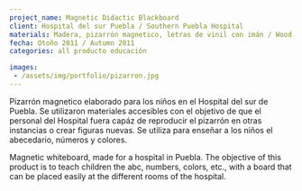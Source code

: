 ```yaml
---
project_name: Magnetic Didactic Blackboard
client: Hospital del sur Puebla / Southern Puebla Hospital
materials: Madera, pizarrón magnetico, letras de vinil con imán / Wood, magnetic blackboard, vinyl magnetic characters
fecha: Otoño 2011 / Autumn 2011
categories: all producto educación

images:
 - /assets/img/portfolio/pizarron.jpg
---
```


Pizarrón magnetico elaborado para los niños en el Hospital del sur de Puebla. Se utilizaron materiales accesibles con el objetivo de que el personal del Hospital fuera capáz de reproducir el pizarrón en otras instancias o crear figuras nuevas. Se utiliza para enseñar a los niños el abecedario, números y colores.


Magnetic whiteboard, made for a hospital in Puebla. The objective of this product is to teach children the abc, numbers, colors, etc., with a board that can be placed easily at the different rooms of the hospital.
